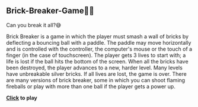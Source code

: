 ## Brick-Breaker-Game🧱🔨
Can you break it all?😅

Brick Breaker is a game in which the player must smash a wall of bricks by deflecting a bouncing ball with a paddle. The paddle may move horizontally and is controlled with the controller, the computer's mouse or the touch of a finger (in the case of touchscreen). The player gets 3 lives to start with; a life is lost if the ball hits the bottom of the screen. When all the bricks have been destroyed, the player advances to a new, harder level. Many levels have unbreakable silver bricks. If all lives are lost, the game is over. There are many versions of brick breaker, some in which you can shoot flaming fireballs or play with more than one ball if the player gets a power up.

<b> [Click](https://hitiksaini.github.io/Brick-Breaker-Game/) to play </b>
